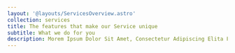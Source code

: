 ```yaml
---
layout: '@layouts/ServicesOverview.astro'
collection: services
title: The features that make our Service unique
subtitle: What we do for you
description: Morem Ipsum Dolor Sit Amet, Consectetur Adipiscing Elita Florai Psum Dolor Amet, Consectetuolor Sit Amet, Consectetu.
---
```

